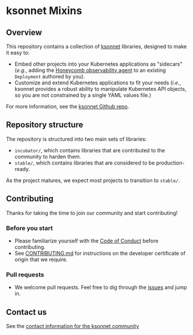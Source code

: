 # ksonnet Mixins

## Overview

This repository contains a collection of [ksonnet][1] libraries,
designed to make it easy to:

* Embed other projects into your Kubernetes applications as "sidecars"
  (_e.g._, adding the [Honeycomb observability agent][7] to an existing
  `Deployment` authored by you).
* Customize and extend Kubernetes applications to fit your needs
  (_i.e._, ksonnet provides a robust ability to manipulate Kubernetes
  API objects, so you are not constrained by a single YAML values
  file.)

For more information, see the [ksonnet Github repo][2].

## Repository structure

The repository is structured into two main sets of libraries:

* `incubator/`, which contains libraries that are contributed to the
  community to harden them.
* `stable/`, which contains libraries that are considered to be
  production-ready.

As the project matures, we expect most projects to transition to
`stable/`.

## Contributing

Thanks for taking the time to join our community and start
contributing!

### Before you start

* Please familiarize yourself with the [Code of Conduct][3] before
  contributing.
* See [CONTRIBUTING.md][4] for instructions on the developer
  certificate of origin that we require.

### Pull requests

* We welcome pull requests. Feel free to dig through the [issues][5]
  and jump in.

## Contact us

See the [contact information for the ksonnet community][6]

[1]: http://ksonnet.heptio.com/
[2]: https://github.com/ksonnet/ksonnet-lib
[3]: https://github.com/ksonnet/ksonnet-lib/blob/master/CODE-OF-CONDUCT.md
[4]: https://github.com/ksonnet/ksonnet-lib/blob/master/CONTRIBUTING.md
[5]: https://github.com/ksonnet/mixins/issues
[6]: https://github.com/ksonnet/ksonnet-lib/blob/master/README.md#contact-us
[7]: https://github.com/ksonnet/mixins/tree/honeycomb/incubator/honeycomb-agent
